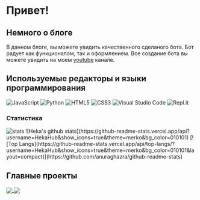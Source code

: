 # Привет!

## Немного о блоге
В данном блоге, вы можете увидить качественного сделаного бота. Бот радует как функционалом, так и оформлением. Все создание бота вы можете увидить на моем [youtube](https://www.youtube.com/channel/UC_wEPv-0-hRwsUZh577pPxw) канале.

## Используемые редакторы и языки программирования
![JavaScript](https://shields.io/badge/-JavaScript-090909?style=for-the-badge&logo=javascript)
![Python](https://shields.io/badge/-Python-090909?style=for-the-badge&logo=python)
![HTML5](https://shields.io/badge/-HTML5-090909?style=for-the-badge&logo=html5)
![CSS3](https://shields.io/badge/-CSS3-090909?style=for-the-badge&logo=css3&logoColor=0078be)
![Visual Studio Code](https://shields.io/badge/-Visual_Studio_Code-090909?style=for-the-badge&logo=visual-studio-code&logoColor=19b5f6)
![Repl.it](https://shields.io/badge/-Repl.it-090909?style=for-the-badge&logo=repl.it)

### Статистика
<img align="left" alt="stats" src="https://github-readme-stats.vercel.app/api?username=HekaHub&show_icons=true&theme=merko&bg_color=010101" />
![Heka's github stats](https://github-readme-stats.vercel.app/api?username=HekaHub&show_icons=true&theme=merko&bg_color=010101) [![Top Langs](https://github-readme-stats.vercel.app/api/top-langs/?username=HekaHub&show_icons=true&theme=merko&bg_color=010101&layout=compact)](https://github.com/anuraghazra/github-readme-stats)

## Главные проекты
<a href="https://github.com/HekaHub/HekaHub">
  <img align="center" src="https://github-readme-stats.vercel.app/api/top-langs/?username=HekaHub&title_color=ffffff&text_color=c9cacc&icon_color=ffffff&bg_color=010101" />
</a>
<a href="https://github.com/HekaHub/discord-bot">
  <img align="center" src="https://github-readme-stats.vercel.app/api/pin/?username=HekaHub&repo=discord-bot&title_color=9c3&text_color=fff&icon_color=9c6&bg_color=010101" />
</a>
